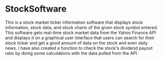 # StockSoftware
This is a stock market ticker information software that displays stock information, stock data, and stock charts of the given stock symbol entered. This software gets real-time stock market data from the Yahoo Finance API and displays it on a graphical user interface that users can search for their stock ticker and get a good amount of data on the stock and even daily news. I have also created a function to check the stock's dividend payout ratio by doing some calculations with the data pulled from the API.
